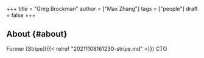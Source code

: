 +++
title = "Greg Brockman"
author = ["Max Zhang"]
tags = ["people"]
draft = false
+++

## About {#about}

Former [Stripe]({{< relref "20211108161230-stripe.md" >}}) CTO
